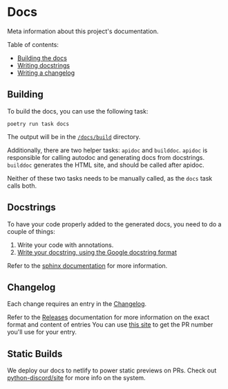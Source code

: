# Docs
Meta information about this project's documentation.

Table of contents:
- [Building the docs](#Building)
- [Writing docstrings](#Docstrings)
- [Writing a changelog](#Changelog)


## Building
To build the docs, you can use the following task:
```shell
poetry run task docs
```

The output will be in the [`/docs/build`](.) directory.

Additionally, there are two helper tasks: `apidoc` and `builddoc`.
`apidoc` is responsible for calling autodoc and generating docs from docstrings.
`builddoc` generates the HTML site, and should be called after apidoc.

Neither of these two tasks needs to be manually called, as the `docs` task calls both.


## Docstrings
To have your code properly added to the generated docs, you need to do a couple of things:
1. Write your code with annotations.
2. [Write your docstring, using the Google docstring format][google]

Refer to the [sphinx documentation][docstring-sections] for more information.


[google]: https://sphinxcontrib-napoleon.readthedocs.io/en/latest/example_google.html
[docstring-sections]: https://www.sphinx-doc.org/en/master/usage/extensions/napoleon.html#docstring-sections


## Changelog
Each change requires an entry in the [Changelog](./changelog.rst).

Refer to the [Releases][releases] documentation for more information on the exact format and content of entries
You can use [this site][releases] to get the PR number you'll use for your entry.


[next]: https://ichard26.github.io/next-pr-number/?owner=python-discord&name=bot-core
[releases]: https://releases.readthedocs.io/en/latest/concepts.html

## Static Builds
We deploy our docs to netlify to power static previews on PRs.
Check out [python-discord/site][STATIC_BUILD_DOCS] for more info on the system.

[STATIC_BUILD_DOCS]: https://github.com/python-discord/site/tree/main/static-builds
